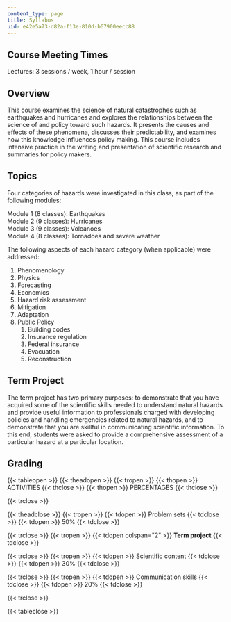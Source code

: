 ```yaml
---
content_type: page
title: Syllabus
uid: e42e5a73-d82a-f13e-810d-b67900eecc88
---
```


Course Meeting Times
--------------------

Lectures: 3 sessions / week, 1 hour / session

Overview
--------

This course examines the science of natural catastrophes such as earthquakes and hurricanes and explores the relationships between the science of and policy toward such hazards. It presents the causes and effects of these phenomena, discusses their predictability, and examines how this knowledge influences policy making. This course includes intensive practice in the writing and presentation of scientific research and summaries for policy makers.

Topics
------

Four categories of hazards were investigated in this class, as part of the following modules:

Module 1 (8 classes): Earthquakes  
Module 2 (9 classes): Hurricanes  
Module 3 (9 classes): Volcanoes  
Module 4 (8 classes): Tornadoes and severe weather

The following aspects of each hazard category (when applicable) were addressed:

1.  Phenomenology
2.  Physics
3.  Forecasting
4.  Economics
5.  Hazard risk assessment
6.  Mitigation
7.  Adaptation
8.  Public Policy
    1.  Building codes
    2.  Insurance regulation
    3.  Federal insurance
    4.  Evacuation
    5.  Reconstruction

Term Project
------------

The term project has two primary purposes: to demonstrate that you have acquired some of the scientific skills needed to understand natural hazards and provide useful information to professionals charged with developing policies and handling emergencies related to natural hazards, and to demonstrate that you are skillful in communicating scientific information. To this end, students were asked to provide a comprehensive assessment of a particular hazard at a particular location.

Grading
-------

{{< tableopen >}}
{{< theadopen >}}
{{< tropen >}}
{{< thopen >}}
ACTIVITIES
{{< thclose >}}
{{< thopen >}}
PERCENTAGES
{{< thclose >}}

{{< trclose >}}

{{< theadclose >}}
{{< tropen >}}
{{< tdopen >}}
Problem sets
{{< tdclose >}}
{{< tdopen >}}
50%
{{< tdclose >}}

{{< trclose >}}
{{< tropen >}}
{{< tdopen colspan="2" >}}
**Term project**
{{< tdclose >}}

{{< trclose >}}
{{< tropen >}}
{{< tdopen >}}
Scientific content
{{< tdclose >}}
{{< tdopen >}}
30%
{{< tdclose >}}

{{< trclose >}}
{{< tropen >}}
{{< tdopen >}}
Communication skills
{{< tdclose >}}
{{< tdopen >}}
20%
{{< tdclose >}}

{{< trclose >}}

{{< tableclose >}}